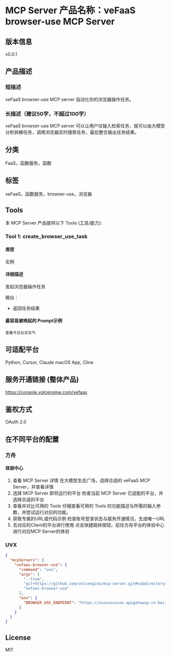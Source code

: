 # MCP Server 产品名称：veFaaS browser-use MCP Server

## 版本信息

v0.0.1

## 产品描述

### 短描述

veFaaS browser-use MCP server 自动化你的浏览器操作任务。

### 长描述（建议50字，不超过100字）

veFaaS browser-use MCP server 可以让用户仅输入检索任务，就可以由大模型分析拆解任务，调用浏览器实时搜索任务，最后整合输出任务结果。

## 分类

FaaS，函数服务，函数

## 标签

veFaaS，函数服务，browser-use，浏览器

## Tools

本 MCP Server 产品提供以下 Tools (工具/能力):

### Tool 1: create_browser_use_task

#### 类型

实例

#### 详细描述

发起浏览器操作任务

输出：

- 返回任务结果

#### 最容易被唤起的 Prompt示例

```
查看今日北京天气
```

## 可适配平台  

Python, Cursor, Claude macOS App, Cline

## 服务开通链接 (整体产品)  

<https://console.volcengine.com/vefaas>

## 鉴权方式  

OAuth 2.0

## 在不同平台的配置

### 方舟

#### 体验中心

1. 查看 MCP Server 详情
在大模型生态广场，选择合适的 veFaaS MCP Server，并查看详情
2. 选择 MCP Server 即将运行的平台
检查当前 MCP Server 已适配的平台，并选择合适的平台
3. 查看并对比可用的 Tools
仔细查看可用的 Tools 的功能描述与所需的输入参数，并尝试运行对应的功能。
4. 获取专属的URL或代码示例
检查账号登录状态与服务开通情况，生成唯一URL
5. 去对应的Client的平台进行使用
点击快捷跳转按钮，前往方舟平台的体验中心进行对应MCP Server的体验

### UVX

```json
{
  "mcpServers": {
    "vefaas-browser-use": {
      "command": "uvx",
      "args": [
        "--from",
        "git+https://github.com/volcengine/mcp-server.git#subdirectory=server/mcp_server_vefaas_browser_use",
        "vefaas-browser-use"
      ],
      "env": {
        "BROWSER_USE_ENDPOINT": "https://xxxxxxxxxxx.apigateway-cn-beijing.volceapi.com"
      }
    }
  }
}
```

## License

MIT
